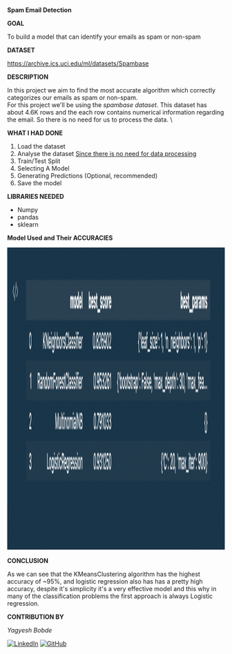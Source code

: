 **Spam Email Detection**

**GOAL**

To build a model that can identify your emails as spam or non-spam

**DATASET**

https://archive.ics.uci.edu/ml/datasets/Spambase

**DESCRIPTION**

In this project we aim to find the most accurate algorithm which correctly categorizes our emails as spam or non-spam. \
For this project we'll be using the *spambase dataset*. This dataset has about 4.6K rows and the each row contains numerical information regarding the email. So there is no need for us to process the data. \

**WHAT I HAD DONE**
1. Load the dataset
2. Analyse the dataset
<u>Since there is no need for data processing</u>
3. Train/Test Split 
4. Selecting A Model
5. Generating Predictions
(Optional, recommended)
6. Save the model


**LIBRARIES NEEDED**

- Numpy 
- pandas
- sklearn

**Model Used and Their ACCURACIES**   

<img src="../Images/base_models.png" alt="Accuracies" style="height: 700px; width:1200px;"/>  

**CONCLUSION**

As we can see that the KMeansClustering algorithm has the highest accuracy of ~95%, and logistic regression also has has a pretty high accuracy, despite it's simplicity it's a very effective model and this why in many of the classification problems the first approach is always Logistic regression.   

**CONTRIBUTION BY**  

*Yagyesh Bobde*  

  
[![LinkedIn](https://img.shields.io/badge/linkedin-%230077B5.svg?style=for-the-badge&logo=linkedin&logoColor=white)](https://www.linkedin.com/in/yagyesh-bobde-177523220/) [![GitHub](https://img.shields.io/badge/github-%23121011.svg?style=for-the-badge&logo=github&logoColor=white)](https://github.com/yagyesh-bobde)


